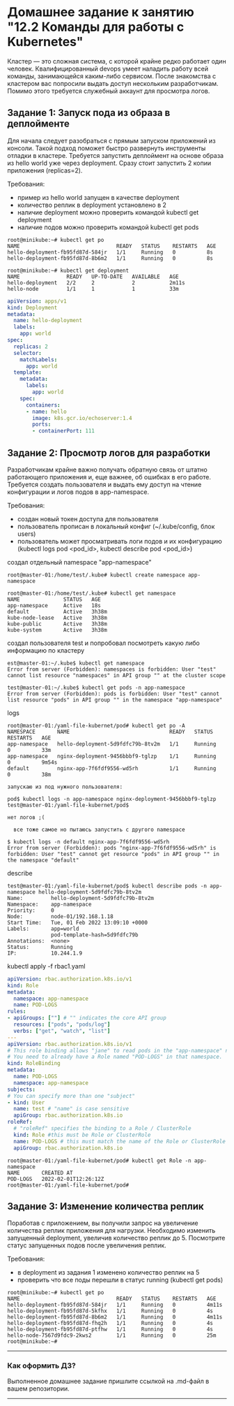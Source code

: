 # Домашнее задание к занятию "12.2 Команды для работы с Kubernetes"
Кластер — это сложная система, с которой крайне редко работает один человек. Квалифицированный devops умеет наладить работу всей команды, занимающейся каким-либо сервисом.
После знакомства с кластером вас попросили выдать доступ нескольким разработчикам. Помимо этого требуется служебный аккаунт для просмотра логов.

## Задание 1: Запуск пода из образа в деплойменте
Для начала следует разобраться с прямым запуском приложений из консоли. Такой подход поможет быстро развернуть инструменты отладки в кластере. Требуется запустить деплоймент на основе образа из hello world уже через deployment. Сразу стоит запустить 2 копии приложения (replicas=2). 

Требования:
 * пример из hello world запущен в качестве deployment
 * количество реплик в deployment установлено в 2
 * наличие deployment можно проверить командой kubectl get deployment
 * наличие подов можно проверить командой kubectl get pods

```
root@minikube:~# kubectl get po
NAME                               READY   STATUS    RESTARTS   AGE
hello-deployment-fb95fd87d-584jr   1/1     Running   0          8s
hello-deployment-fb95fd87d-8b6m2   1/1     Running   0          8s
```
```
root@minikube:~# kubectl get deployment
NAME               READY   UP-TO-DATE   AVAILABLE   AGE
hello-deployment   2/2     2            2           2m11s
hello-node         1/1     1            1           33m
```

```yaml
apiVersion: apps/v1
kind: Deployment
metadata:
  name: hello-deployment
  labels:
    app: world
spec:
  replicas: 2
  selector:
    matchLabels:
      app: world
  template:
    metadata:
      labels:
        app: world
    spec:
      containers:
      - name: hello
        image: k8s.gcr.io/echoserver:1.4
        ports:
        - containerPort: 111
```


## Задание 2: Просмотр логов для разработки
Разработчикам крайне важно получать обратную связь от штатно работающего приложения и, еще важнее, об ошибках в его работе. 
Требуется создать пользователя и выдать ему доступ на чтение конфигурации и логов подов в app-namespace.

Требования: 
 * создан новый токен доступа для пользователя
 * пользователь прописан в локальный конфиг (~/.kube/config, блок users)
 * пользователь может просматривать логи подов и их конфигурацию (kubectl logs pod <pod_id>, kubectl describe pod <pod_id>)

создал отдельный namespace "app-namespace"

```
root@master-01:/home/test/.kube# kubectl create namespace app-namespace

root@master-01:/home/test/.kube# kubectl get namespace
NAME              STATUS   AGE
app-namespace     Active   18s
default           Active   3h38m
kube-node-lease   Active   3h38m
kube-public       Active   3h38m
kube-system       Active   3h38m
```
создал пользователя test и попробовал посмотреть какую либо информацию по кластеру

```
est@master-01:~/.kube$ kubectl get namespace
Error from server (Forbidden): namespaces is forbidden: User "test" cannot list resource "namespaces" in API group "" at the cluster scope

test@master-01:~/.kube$ kubectl get pods -n app-namespace
Error from server (Forbidden): pods is forbidden: User "test" cannot list resource "pods" in API group "" in the namespace "app-namespace"

```
logs 
```
root@master-01:/yaml-file-kubernet/pod# kubectl get po -A
NAMESPACE       NAME                                READY   STATUS    RESTARTS   AGE
app-namespace   hello-deployment-5d9fdfc79b-8tv2m   1/1     Running   0          33m
app-namespace   nginx-deployment-9456bbbf9-tglzp    1/1     Running   0          9m54s
default         nginx-app-7f6fdf9556-wd5rh          1/1     Running   0          38m
```
```
запускаю из под нужного пользователя:

pod$ kubectl logs -n app-namespace nginx-deployment-9456bbbf9-tglzp
test@master-01:/yaml-file-kubernet/pod$

нет логов ;(

  все тоже самое но пытаюсь запустить с другого namespace

$ kubectl logs -n default nginx-app-7f6fdf9556-wd5rh
Error from server (Forbidden): pods "nginx-app-7f6fdf9556-wd5rh" is forbidden: User "test" cannot get resource "pods" in API group "" in the namespace "default"
```

describe
```
test@master-01:/yaml-file-kubernet/pod$ kubectl describe pods -n app-namespace hello-deployment-5d9fdfc79b-8tv2m
Name:         hello-deployment-5d9fdfc79b-8tv2m
Namespace:    app-namespace
Priority:     0
Node:         node-01/192.168.1.18
Start Time:   Tue, 01 Feb 2022 13:09:10 +0000
Labels:       app=world
              pod-template-hash=5d9fdfc79b
Annotations:  <none>
Status:       Running
IP:           10.244.1.9
```

kubectl apply -f rbac1.yaml

```yaml
apiVersion: rbac.authorization.k8s.io/v1
kind: Role
metadata:
  namespace: app-namespace
  name: POD-LOGS
rules:
- apiGroups: [""] # "" indicates the core API group
  resources: ["pods", "pods/log"]
  verbs: ["get", "watch", "list"]
---
apiVersion: rbac.authorization.k8s.io/v1
# This role binding allows "jane" to read pods in the "app-namespace" namespace.
# You need to already have a Role named "POD-LOGS" in that namespace.
kind: RoleBinding
metadata:
  name: POD-LOGS
  namespace: app-namespace
subjects:
# You can specify more than one "subject"
- kind: User
  name: test # "name" is case sensitive
  apiGroup: rbac.authorization.k8s.io
roleRef:
  # "roleRef" specifies the binding to a Role / ClusterRole
  kind: Role #this must be Role or ClusterRole
  name: POD-LOGS # this must match the name of the Role or ClusterRole you wish to bind to
  apiGroup: rbac.authorization.k8s.io
```
```
root@master-01:/yaml-file-kubernet/pod# kubectl get Role -n app-namespace
NAME       CREATED AT
POD-LOGS   2022-02-01T12:26:12Z
root@master-01:/yaml-file-kubernet/pod#
```

## Задание 3: Изменение количества реплик 
Поработав с приложением, вы получили запрос на увеличение количества реплик приложения для нагрузки. Необходимо изменить запущенный deployment, увеличив количество реплик до 5. Посмотрите статус запущенных подов после увеличения реплик. 

Требования:
 * в deployment из задания 1 изменено количество реплик на 5
 * проверить что все поды перешли в статус running (kubectl get pods)

```
root@minikube:~# kubectl get po
NAME                               READY   STATUS    RESTARTS   AGE
hello-deployment-fb95fd87d-584jr   1/1     Running   0          4m11s
hello-deployment-fb95fd87d-5kfhx   1/1     Running   0          4s
hello-deployment-fb95fd87d-8b6m2   1/1     Running   0          4m11s
hello-deployment-fb95fd87d-fhq2h   1/1     Running   0          4s
hello-deployment-fb95fd87d-ptfhw   1/1     Running   0          4s
hello-node-7567d9fdc9-2kws2        1/1     Running   0          25m
root@minikube:~# 
```

---

### Как оформить ДЗ?

Выполненное домашнее задание пришлите ссылкой на .md-файл в вашем репозитории.

---
